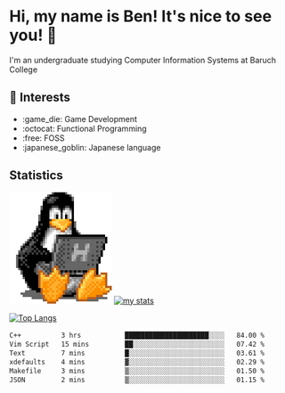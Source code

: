 # Hi, my name is Ben! It's nice to see you! :penguin:
I'm an undergraduate studying Computer Information Systems at Baruch College

## :notebook: Interests 
<ul>
	<li> :game_die: Game Development </li>
	<li> :octocat: Functional Programming </li>
	<li> :free: FOSS </li>
	<li> :japanese_goblin: Japanese language </li>
</ul>

## Statistics

![Tux Pengiun!](tux-linux-penguin.gif)
[![my stats](https://github-readme-stats.vercel.app/api?username=benlodz&showing_icons=true&theme=tokyonight)](https://github.com/anuraghazra/github-readme-stats)

[![Top Langs](https://github-readme-stats.vercel.app/api/top-langs/?username=benlodz&layout=compact)](https://github.com/anuraghazra/github-readme-stats)

<!--START_SECTION:waka-->

```text
C++          3 hrs           █████████████████████░░░░   84.00 %
Vim Script   15 mins         ██░░░░░░░░░░░░░░░░░░░░░░░   07.42 %
Text         7 mins          █░░░░░░░░░░░░░░░░░░░░░░░░   03.61 %
xdefaults    4 mins          ▓░░░░░░░░░░░░░░░░░░░░░░░░   02.29 %
Makefile     3 mins          ▒░░░░░░░░░░░░░░░░░░░░░░░░   01.50 %
JSON         2 mins          ▒░░░░░░░░░░░░░░░░░░░░░░░░   01.15 %
```

<!--END_SECTION:waka-->
<!--
**benlodz/benlodz** is a ✨ _special_ ✨ repository because its `README.md` (this file) appears on your GitHub profile.

Here are some ideas to get you started:

- 🔭 I’m currently working on ...
- 🌱 I’m currently learning ...
- 👯 I’m looking to collaborate on ...
- 🤔 I’m looking for help with ...
- 💬 Ask me about ...
- 📫 How to reach me: ...
- 😄 Pronouns: ...
- ⚡ Fun fact: ...
-->
